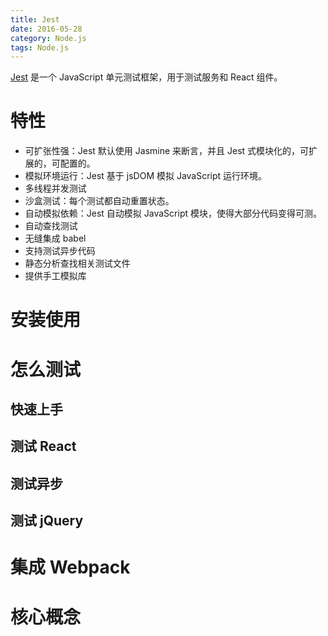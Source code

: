 ```yaml
---
title: Jest
date: 2016-05-28
category: Node.js
tags: Node.js
---
```


[Jest](http://facebook.github.io/jest/) 是一个 JavaScript 单元测试框架，用于测试服务和 React 组件。

# 特性
- 可扩张性强：Jest 默认使用 Jasmine 来断言，并且 Jest 式模块化的，可扩展的，可配置的。
- 模拟环境运行：Jest 基于 jsDOM 模拟 JavaScript 运行环境。
- 多线程并发测试
- 沙盒测试：每个测试都自动重置状态。
- 自动模拟依赖：Jest 自动模拟 JavaScript 模块，使得大部分代码变得可测。
- 自动查找测试
- 无缝集成 babel
- 支持测试异步代码
- 静态分析查找相关测试文件
- 提供手工模拟库

# 安装使用

# 怎么测试
## 快速上手

## 测试 React

## 测试异步

## 测试 jQuery

# 集成 Webpack

# 核心概念
